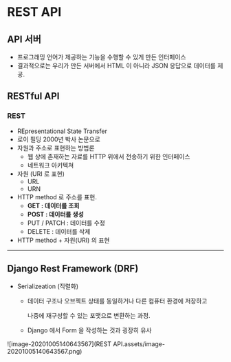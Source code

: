 # REST API

## API 서버

- 프로그래밍 언어가 제공하는 기능을 수행할 수 있게 만든 인터페이스
- 결과적으로는 우리가 만든 서버에서 HTML 이 아니라 JSON 응답으로 데이터를 제공.



## RESTful API

### REST

- REpresentational State Transfer
- 로이 필딩 2000년 박사 논문으로
- 자원과 주소로 표현하는 방법론
  - 웹 상에 존재하는 자료를 HTTP 위에서 전송하기 위한 인터페이스
  - 네트워크 아키텍쳐
- 자원 (URI 로 표현)
  - URL
  - URN
- HTTP method 로 주소를 표현.
  - **GET : 데이터를 조회**
  - **POST : 데이터를 생성**
  - PUT / PATCH : 데이터를 수정
  - DELETE : 데이터를 삭제
- HTTP method + 자원(URI) 의 표현

--------------------------

## Django Rest Framework (DRF)

- Serializeation (직렬화)

  - 데이터 구조나 오브젝트 상태를 동일하거나 다른 컴퓨터 환경에 저장하고 

    나중에 재구성할 수 있는 포맷으로 변환하는 과정.

  - Django 에서 Form 을 작성하는 것과 굉장히 유사

![image-20201005140643567](REST API.assets/image-20201005140643567.png)